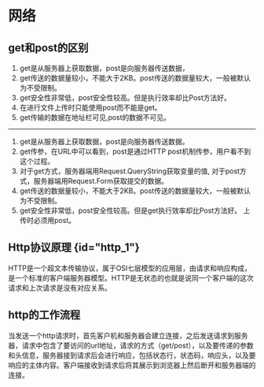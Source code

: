 # 网络

## get和post的区别
1. get是从服务器上获取数据，post是向服务器传送数据，
2. get传送的数据量较小，不能大于2KB。post传送的数据量较大，一般被默认为不受限制。
3. get安全性非常低，post安全性较高。但是执行效率却比Post方法好。
4. 在进行文件上传时只能使用post而不能是get。
5. get传输的数据在地址栏可见,post的数据不可见。

--- 

1. get是从服务器上获取数据，post是向服务器传送数据。
2. get传参，在URL中可以看到，post是通过HTTP post机制传参，用户看不到这个过程。
3. 对于get方式，服务器端用Request.QueryString获取变量的值, 对于post方式，服务器端用Request.Form获取提交的数据。
4. get传送的数据量较小，不能大于2KB。post传送的数据量较大，一般被默认为不受限制。
5. get安全性非常低，post安全性较高。但是get执行效率却比Post方法好。 上传时必须用post。


## Http协议原理 {id="http_1"}
HTTP是一个超文本传输协议，属于OSI七层模型的应用层，由请求和响应构成，是一个标准的客户端服务器模型。HTTP是无状态的也就是说同一个客户端的这次请求和上次请求是没有对应关系。

## http的工作流程
当发送一个http请求时，首先客户机和服务器会建立连接，之后发送请求到服务器，请求中包含了要访问的url地址，请求的方式（get/post），以及要传递的参数和头信息，服务器接到请求后会进行响应，包括状态行，状态码，响应头，以及要响应的主体内容。客户端接收到请求后将其展示到浏览器上然后断开和服务器端的连接。
